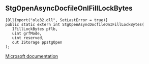 ## StgOpenAsyncDocfileOnIFillLockBytes

```
[DllImport("ole32.dll", SetLastError = true)]
public static extern int StgOpenAsyncDocfileOnIFillLockBytes(
   IFillLockBytes pflb,
   uint grfMode,
   uint reserved,
   out IStorage ppstgOpen
);
```

[Microsoft documentation](TODO)
